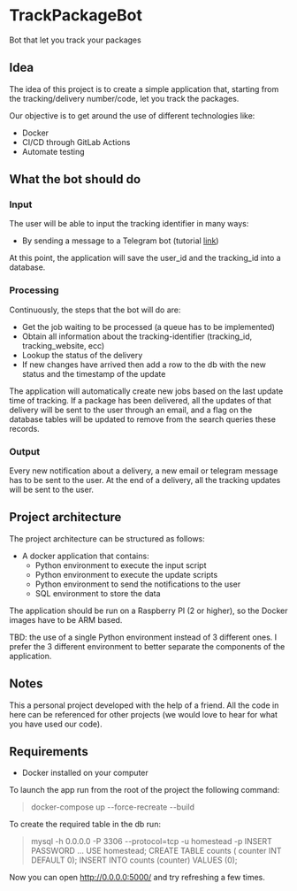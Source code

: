 # TrackPackageBot
Bot that let you track your packages

## Idea

The idea of this project is to create a simple application that, starting from the tracking/delivery number/code, let you track the packages.

Our objective is to get around the use of different technologies like:

- Docker
- CI/CD through GitLab Actions
- Automate testing

## What the bot should do

### Input

The user will be able to input the tracking identifier in many ways:

- By sending a message to a Telegram bot (tutorial [link](https://www.hackster.io/Salmanfarisvp/telegram-bot-with-raspberry-pi-f373da))

At this point, the application will save the user_id and the tracking_id into a database.

### Processing

Continuously, the steps that the bot will do are:

- Get the job waiting to be processed (a queue has to be implemented)
- Obtain all information about the tracking-identifier (tracking_id, tracking_website, ecc)
- Lookup the status of the delivery
- If new changes have arrived then add a row to the db with the new status and the timestamp of the update

The application will automatically create new jobs based on the last update time of tracking.
If a package has been delivered, all the updates of that delivery will be sent to the user through an email, and a flag on the database tables will be updated to remove from the search queries these records.

### Output

Every new notification about a delivery, a new email or telegram message has to be sent to the user.
At the end of a delivery, all the tracking updates will be sent to the user.

## Project architecture

The project architecture can be structured as follows:

- A docker application that contains:
  - Python environment to execute the input script
  - Python environment to execute the update scripts
  - Python environment to send the notifications to the user
  - SQL environment to store the data

The application should be run on a Raspberry PI (2 or higher), so the Docker images have to be ARM based.

TBD: the use of a single Python environment instead of 3 different ones. I prefer the 3 different environment to better separate the components of the application.

## Notes

This a personal project developed with the help of a friend.
All the code in here can be referenced for other projects (we would love to hear for what you have used our code).

## Requirements

- Docker installed on your computer

To launch the app run from the root of the project the following command:
> docker-compose up --force-recreate --build

To create the required table in the db run:
> mysql -h 0.0.0.0 -P 3306 --protocol=tcp -u homestead -p
> INSERT PASSWORD
...
> USE homestead;
> CREATE TABLE counts ( counter INT DEFAULT 0);
> INSERT INTO counts (counter) VALUES (0);

Now you can open http://0.0.0.0:5000/ and try refreshing a few times.
